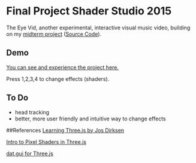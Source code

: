 # Final Project Shader Studio 2015
The Eye Vid, another experimental, interactive visual music video, building on my [midterm project](http://hangdothiduc.de/mfadt/fall15/vcr-shaders/) ([Source Code](https://github.com/228miles/dothh489_ss2015/tree/master/w07_h01_midterm)).

## Demo

[You can see and experience the project here.](http://hangdothiduc.de/mfadt/fall15/eyevid/)

Press 1,2,3,4 to change effects (shaders).

## To Do
- head tracking
- better, more user friendly and intuitive way to change effects


##References
[Learning Three.js by Jos Dirksen](https://github.com/josdirksen/learning-threejs)

[Intro to Pixel Shaders in Three.js](http://www.airtightinteractive.com/2013/02/intro-to-pixel-shaders-in-three-js/)

[dat.gui for Three.js](http://workshop.chromeexperiments.com/examples/gui/#1--Basic-Usage)
